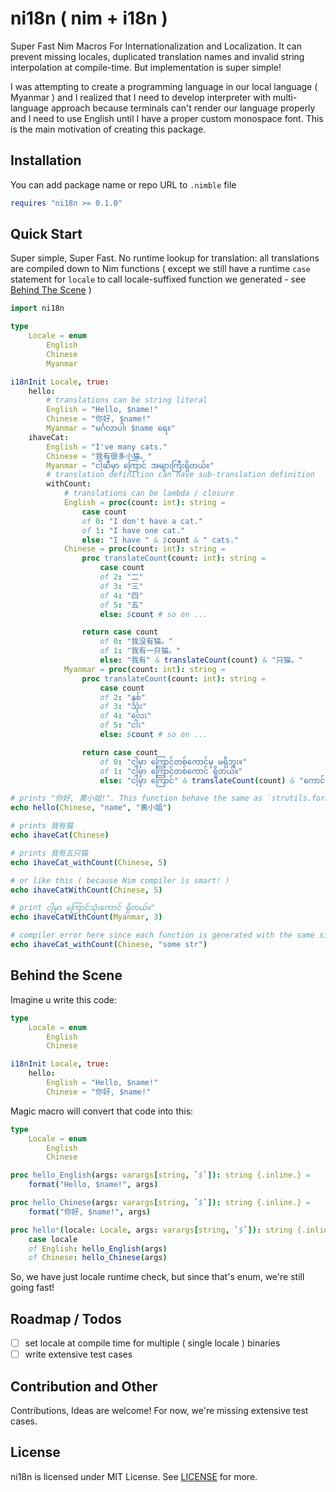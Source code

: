# ni18n ( nim + i18n )

Super Fast Nim Macros For Internationalization and Localization. It can prevent missing locales, duplicated translation names and invalid string interpolation at compile-time. But implementation is super simple!

I was attempting to create a programming language in our local language ( Myanmar ) and I realized that I need to develop interpreter with multi-language approach because terminals can't render our language properly and I need to use English until I have a proper custom monospace font. This is the main motivation of creating this package.

## Installation

You can add package name or repo URL to `.nimble` file

```nim
requires "ni18n >= 0.1.0"
```

## Quick Start

Super simple, Super Fast. No runtime lookup for translation: all translations are compiled down to Nim functions ( except we still have a runtime `case` statement for `locale` to call locale-suffixed function we generated - see [Behind The Scene](#behind-the-scene) )

```nim
import ni18n

type
    Locale = enum
        English
        Chinese
        Myanmar

i18nInit Locale, true:
    hello:
        # translations can be string literal
        English = "Hello, $name!"
        Chinese = "你好, $name!"
        Myanmar = "မင်္ဂလာပါ၊ $name ရေ။"
    ihaveCat:
        English = "I've many cats."
        Chinese = "我有很多小猫。"
        Myanmar = "ငါ့ဆီမှာ ကြောင် အများကြီးရှိတယ်။"
        # translation definition can have sub-translation definition
        withCount:
            # translations can be lambda / closure
            English = proc(count: int): string =
                case count
                of 0: "I don't have a cat."
                of 1: "I have one cat."
                else: "I have " & $count & " cats."
            Chinese = proc(count: int): string =
                proc translateCount(count: int): string =
                    case count
                    of 2: "二"
                    of 3: "三"
                    of 4: "四"
                    of 5: "五"
                    else: $count # so on ...

                return case count
                    of 0: "我没有猫。"
                    of 1: "我有一只猫。"
                    else: "我有" & translateCount(count) & "只猫。"
            Myanmar = proc(count: int): string =
                proc translateCount(count: int): string =
                    case count
                    of 2: "နှစ်"
                    of 3: "သုံး"
                    of 4: "လေး"
                    of 5: "ငါး"
                    else: $count # so on ...

                return case count
                    of 0: "ငါ့မှာ ကြောင်တစ်ကောင်မှ မရှိဘူး။"
                    of 1: "ငါ့မှာ ကြောင်တစ်ကောင် ရှိတယ်။"
                    else: "ငါ့မှာ ကြောင်" & translateCount(count) & "ကောင် ရှိတယ်။"

# prints "你好, 黄小姐!". This function behave the same as `strutils.format`
echo hello(Chinese, "name", "黄小姐")

# prints 我有猫
echo ihaveCat(Chinese)

# prints 我有五只猫
echo ihaveCat_withCount(Chinese, 5)

# or like this ( because Nim compiler is smart! )
echo ihaveCatWithCount(Chinese, 5)

# print ငါ့မှာ ကြောင်သုံးကောင် ရှိတယ်။"
echo ihaveCatWithCount(Myanmar, 3)

# compiler error here since each function is generated with the same signature from lambda
echo ihaveCat_withCount(Chinese, "some str") 
```

## Behind the Scene

Imagine u write this code:

```nim
type
    Locale = enum
        English
        Chinese

i18nInit Locale, true:
    hello:
        English = "Hello, $name!"
        Chinese = "你好, $name!"
```

Magic macro will convert that code into this:

```nim
type
    Locale = enum
        English
        Chinese

proc hello_English(args: varargs[string, `$`]): string {.inline.} =
    format("Hello, $name!", args)

proc hello_Chinese(args: varargs[string, `$`]): string {.inline.} =
    format("你好, $name!", args)

proc hello*(locale: Locale, args: varargs[string, `$`]): string {.inline.} =
    case locale
    of English: hello_English(args)
    of Chinese: hello_Chinese(args)
```

So, we have just locale runtime check, but since that's enum, we're still going fast!

## Roadmap / Todos

- [ ] set locale at compile time for multiple ( single locale ) binaries
- [ ] write extensive test cases

## Contribution and Other

Contributions, Ideas are welcome! For now, we're missing extensive test cases.

## License

ni18n is licensed under MIT License. See [LICENSE](LICENSE) for more.
